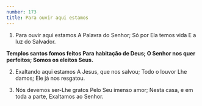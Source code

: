 ```yaml
---
number: 173
title: Para ouvir aqui estamos
---
```


1. Para ouvir aqui estamos
  A Palavra do Senhor;
  Só por Ela temos vida
  E a luz do Salvador.

  __Templos santos fomos feitos
  Para habitação de Deus;
  O Senhor nos quer perfeitos;
  Somos os eleitos Seus.__

2. Exaltando aqui estamos
  A Jesus, que nos salvou;
  Todo o louvor Lhe damos;
  Ele já nos resgatou.

3. Nós devemos ser-Lhe gratos
  Pelo Seu imenso amor;
  Nesta casa, e em toda a parte,
  Exaltamos ao Senhor.
